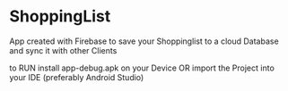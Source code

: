 # ShoppingList

App created with Firebase to save your Shoppinglist to a cloud Database and sync it with other Clients

to RUN install app-debug.apk on your Device 
OR import the Project into your IDE (preferably Android Studio)
